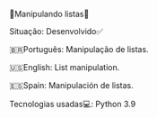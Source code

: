 🤖Manipulando listas🤖

Situação: Desenvolvido✅



🇧🇷Português: Manipulação de listas.

🇺🇸English: List manipulation.

🇪🇸Spain: Manipulación de listas.



Tecnologias usadas💻:
Python 3.9
